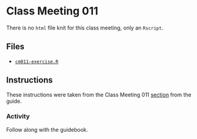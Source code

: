 # Class Meeting 011
There is no `html` file knit for this class meeting, only an `Rscript`.

## Files
* [`cm011-exercise.R`](https://github.com/dy-lin/STAT545-participation/blob/master/cm011/cm011-exercise.R)

## Instructions
These instructions were taken from the Class Meeting 011 [section](https://stat545guidebook.netlify.com/file-inputoutput-io.html) from the guide.

### Activity
Follow along with the guidebook.
